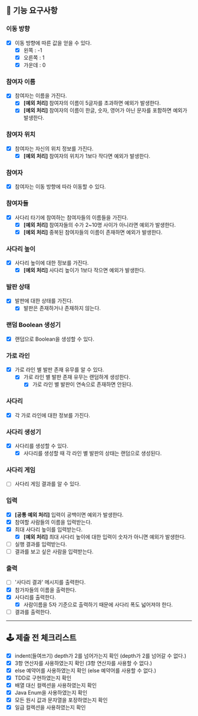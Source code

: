 ## 📝 기능 요구사항

### 이동 방향
- [x] 이동 방향에 따른 값을 얻을 수 있다.  
  - [x] 왼쪽 : -1
  - [x] 오른쪽 : 1
  - [x] 가운데 : 0

### 참여자 이름
- [x] 참여자는 이름을 가진다.
  - [x] **[예외 처리]** 참여자의 이름이 5글자를 초과하면 예외가 발생한다.
  - [x] **[예외 처리]** 참여자의 이름이 한글, 숫자, 영어가 아닌 문자를 포함하면 예외가 발생한다.

### 참여자 위치
- [x] 참여자는 자신의 위치 정보를 가진다.
  - [x] **[예외 처리]** 참여자의 위치가 1보다 작다면 예외가 발생한다.

### 참여자
- [x] 참여자는 이동 방향에 따라 이동할 수 있다.

### 참여자들
- [x] 사다리 타기에 참여하는 참여자들의 이름들을 가진다.
  - [x] **[예외 처리]** 참여자들의 수가 2~10명 사이가 아니라면 예외가 발생한다.
  - [x] **[예외 처리]** 중복된 참여자들의 이름이 존재하면 예외가 발생한다.

### 사다리 높이
- [x] 사다리 높이에 대한 정보를 가진다.
  - [x] **[예외 처리]** 사다리 높이가 1보다 작으면 예외가 발생한다.

### 발판 상태
- [x] 발판에 대한 상태를 가진다.
  - [x] 발판은 존재하거나 존재하지 않는다.

### 랜덤 Boolean 생성기
- [x] 랜덤으로 Boolean을 생성할 수 있다. 
    
### 가로 라인
- [x] 가로 라인 별 발판 존재 유무를 알 수 있다.
  - [x] 가로 라인 별 발판 존재 유무는 랜덤하게 생성한다.
    - [x] 가로 라인 별 발판이 연속으로 존재하면 안된다.

### 사다리
- [x] 각 가로 라인에 대한 정보를 가진다.

### 사다리 생성기
- [x] 사다리를 생성할 수 있다.
  - [x] 사다리를 생성할 때 각 라인 별 발판의 상태는 랜덤으로 생성된다.

### 사다리 게임
- [ ] 사다리 게임 결과를 알 수 있다.

### 입력
- [x] **[공통 예외 처리]** 입력이 공백이면 예외가 발생한다.
- [x] 참여할 사람들의 이름을 입력받는다. 
- [x] 최대 사다리 높이를 입력받는다.
  - [x] **[예외 처리]** 최대 사다리 높이에 대한 입력이 숫자가 아니면 예외가 발생한다.
- [ ] 실행 결과를 입력받는다.
- [ ] 결과를 보고 싶은 사람을 입력받는다.

### 출력
- [ ] '사다리 결과' 메시지를 출력한다. 
- [x] 참가자들의 이름을 출력한다. 
- [x] 사다리를 출력한다.
  - [x] 사람이름을 5자 기준으로 출력하기 때문에 사다리 폭도 넓어져야 한다.
- [ ] 결과를 출력한다.

---

## 🕹 제출 전 체크리스트

- [x] indent(들여쓰기) depth가 2를 넘어가는지 확인 (depth가 2를 넘어갈 수 없다.)
- [x] 3항 연산자를 사용하였는지 확인 (3항 연산자를 사용할 수 없다.)
- [x] else 예약어를 사용하였는지 확인 (else 예약어를 사용할 수 없다.)
- [x] TDD로 구현하였는지 확인
- [x] 배열 대신 컬렉션을 사용하였는지 확인
- [x] Java Enum을 사용하였는지 확인
- [x] 모든 원시 값과 문자열을 포장하였는지 확인
- [x] 일급 컬렉션을 사용하였는지 확인
